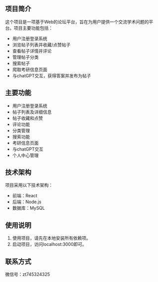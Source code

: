 ## 项目简介

这个项目是一项基于Web的论坛平台，旨在为用户提供一个交流学术问题的平台。项目主要功能包括：

- 用户注册登录系统
- 浏览帖子列表并收藏/点赞帖子
- 查看帖子详情并评论
- 管理帖子分类
- 搜索帖子
- 爬取考研信息页面
- 与chatGPT交互，获得答案并发布为帖子


## 主要功能

- 用户注册登录系统
- 帖子列表及详细信息
- 帖子收藏和点赞
- 评论功能
- 分类管理
- 搜索功能
- 考研信息页面
- 与chatGPT交互
- 个人中心管理


## 技术架构

项目采用以下技术架构：
- 前端：React
- 后端：Node.js
- 数据库：MySQL


## 使用说明

1. 使用项目，请先在本地安装所有依赖项。
2. 启动项目，访问localhost:3000即可。


## 联系方式

微信号：zt745324325